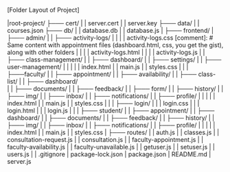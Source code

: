 [Folder Layout of Project]

|root-project/
├─── cert/
|   |   server.cert
|   |   server.key
├─── data/
|   |   courses.json
├─── db/
|   |   database.db
|   |   database.js
|
├─── frontend/
|   ├─── admin/
|   |   ├─── activity-logs/
|   |   |   |   activity-logs.css           [comment]: # Same content with appointment files (dashboard.html, css, you get the gist), along with other folders
|   |   |   |   activity-logs.html
|   |   |   |   activity-logs.js
|   |   ├─── class-management/
|   |   ├─── dashboard/
|   |   ├─── settings/
|   |   ├─── user-management/
|   |   |
|   |   index.html
|   |   main.js
|   |   styles.css
|   |
|   ├───faculty/
|   |   ├─── appointment/
|   |   ├─── availability/
|   |   ├─── class-list/
|   |   ├─── dashboard/                          
|   |   ├─── documents/
|   |   ├─── feedback/
|   |   ├─── form/
|   |   ├─── history/
|   |   ├─── img/
|   |   ├─── inbox/
|   |   ├─── notifications/
|   |   ├─── profile/
|   |   |
|   |   index.html
|   |   main.js
|   |   styles.css
|   |
|   ├─── login/
|   |   |   login.css
|   |   |   login.html
|   |   |   login.js
|   |
|   ├─── student/
|   |   ├─── appointment/
|   |   ├─── dashboard/
|   |   ├─── documents/
|   |   ├─── feedback/
|   |   ├─── history/
|   |   ├─── img/
|   |   ├─── inbox/
|   |   ├─── notifications/
|   |   ├─── profile/
|   |   |
|   |   index.html
|   |   main.js
|   |   styles.css
|
├─── routes/
|   |   auth.js
|   |   classes.js
|   |   consultation-request.js
|   |   consultation.js
|   |   faculty-appointment.js
|   |   faculty-availability.js
|   |   faculty-unavailable.js
|   |   getuser.js
|   |   setuser.js
|   |   users.js
|
|   .gitignore
|   package-lock.json
|   package.json
|   README.md
|   server.js
